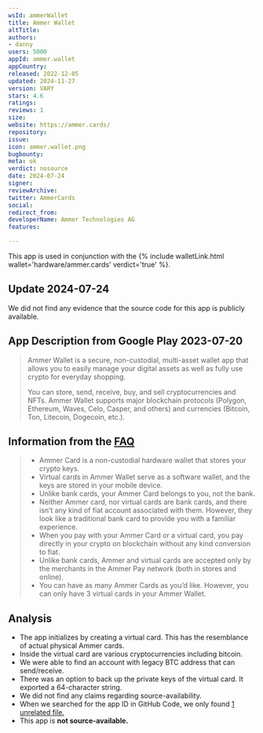 ```yaml
---
wsId: ammerWallet
title: Ammer Wallet
altTitle: 
authors:
- danny
users: 5000
appId: ammer.wallet
appCountry: 
released: 2022-12-05
updated: 2024-11-27
version: VARY
stars: 4.6
ratings: 
reviews: 1
size: 
website: https://ammer.cards/
repository: 
issue: 
icon: ammer.wallet.png
bugbounty: 
meta: ok
verdict: nosource
date: 2024-07-24
signer: 
reviewArchive: 
twitter: AmmerCards
social: 
redirect_from: 
developerName: Ammer Technologies AG
features: 

---
```


This app is used in conjunction with the {% include walletLink.html wallet='hardware/ammer.cards' verdict='true' %}.

## Update 2024-07-24

We did not find any evidence that the source code for this app is publicly available.

## App Description from Google Play 2023-07-20

> Ammer Wallet is a secure, non-custodial, multi-asset wallet app that allows you to easily manage your digital assets as well as fully use crypto for everyday shopping.
>
> You can store, send, receive, buy, and sell cryptocurrencies and NFTs. Ammer Wallet supports major blockchain protocols (Polygon, Ethereum, Waves, Celo, Casper, and others) and currencies (Bitcoin, Ton, Litecoin, Dogecoin, etc.).

## Information from the [FAQ](https://ammer.cards/#openFAQ)

> - Ammer Card is a non-custodial hardware wallet that stores your crypto keys.
> - Virtual cards in Ammer Wallet serve as a software wallet, and the keys are stored in your mobile device.
> - Unlike bank cards, your Ammer Card belongs to you, not the bank.
> - Neither Ammer card, nor virtual cards are bank cards, and there isn’t any kind of fiat account associated with them. However, they look like a traditional bank card to provide you with a familiar experience.
> - When you pay with your Ammer Card or a virtual card, you pay directly in your crypto on blockchain without any kind conversion to fiat.
> - Unlike bank cards, Ammer and virtual cards are accepted only by the merchants in the Ammer Pay network (both in stores and online).
> - You can have as many Ammer Cards as you’d like. However, you can only have 3 virtual cards in your Ammer Wallet.

## Analysis

- The app initializes by creating a virtual card. This has the resemblance of actual physical Ammer cards. 
- Inside the virtual card are various cryptocurrencies including bitcoin. 
- We were able to find an account with legacy BTC address that can send/receive. 
- There was an option to back up the private keys of the virtual card. It exported a 64-character string.
- We did not find any claims regarding source-availability.
- When we searched for the app ID in GitHub Code, we only found [1 unrelated file.](https://github.com/search?q=ammer.wallet&type=code)
- This app is **not source-available.**
